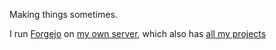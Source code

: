 Making things sometimes.

I run [Forgejo](https://forgejo.org) on [my own server](https://git.industryplant.club), which also has [all my projects](https://git.industryplant.club/lavender)
